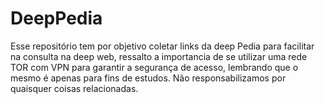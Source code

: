 # DeepPedia
Esse repositório tem por objetivo coletar links da deep Pedia para facilitar na consulta na deep web, ressalto a importancia de se utilizar uma rede TOR com VPN para garantir a segurança de acesso, lembrando que o mesmo é apenas para fins de estudos. Não responsabilizamos por quaisquer coisas relacionadas.
